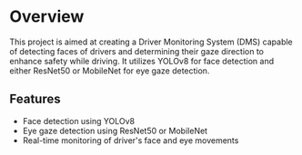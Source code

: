 # Overview
This project is aimed at creating a Driver Monitoring System (DMS) capable of detecting faces of drivers and determining their gaze direction to enhance safety while driving.
It utilizes YOLOv8 for face detection and either ResNet50 or MobileNet for eye gaze detection.

## Features
- Face detection using YOLOv8
- Eye gaze detection using ResNet50 or MobileNet
- Real-time monitoring of driver's face and eye movements

